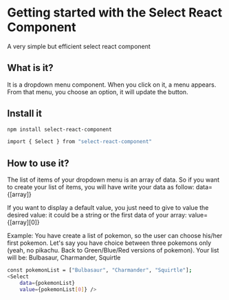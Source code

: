 # Getting started with the Select React Component

A very simple but efficient select react component

## What is it?

It is a dropdown menu component. When you click on it, a menu appears. From that menu, you choose an option, it will update the button.

## Install it

```bash
npm install select-react-component
```

```bash
import { Select } from "select-react-component"
```

## How to use it?

The list of items of your dropdown menu is an array of data. So if you want to create your list of items, you will have write your data as follow:
data={[array]}

If you want to display a default value, you just need to give to value the desired value: it could be a string or the first data of your array:
value={[array][0]}

Example:
You have create a list of pokemon, so the user can choose his/her first pokemon.
Let's say you have choice between three pokemons only (yeah, no pikachu. Back to Green/Blue/Red versions of pokemon).
Your list will be: Bulbasaur, Charmander, Squirtle

```bash
const pokemonList = ["Bulbasaur", "Charmander", "Squirtle"];
<Select 
    data={pokemonList}
    value={pokemonList[0]} />
```